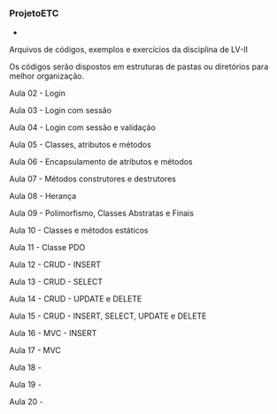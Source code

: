 ### ProjetoETC
-

Arquivos de códigos, exemplos e exercícios da disciplina de LV-II

Os códigos serão dispostos em estruturas de pastas ou diretórios para melhor organização.

Aula 02 - Login

Aula 03 - Login com sessão

Aula 04 - Login com sessão e validação

Aula 05 - Classes, atributos e métodos

Aula 06 - Encapsulamento de atributos e métodos

Aula 07 - Métodos construtores e destrutores

Aula 08 - Herança

Aula 09 - Polimorfismo, Classes Abstratas e Finais

Aula 10 - Classes e métodos estáticos

Aula 11 - Classe PDO

Aula 12 - CRUD - INSERT

Aula 13 - CRUD - SELECT

Aula 14 - CRUD - UPDATE e DELETE

Aula 15 - CRUD - INSERT, SELECT, UPDATE e DELETE

Aula 16 - MVC - INSERT

Aula 17 - MVC

Aula 18 - 

Aula 19 - 

Aula 20 - 
